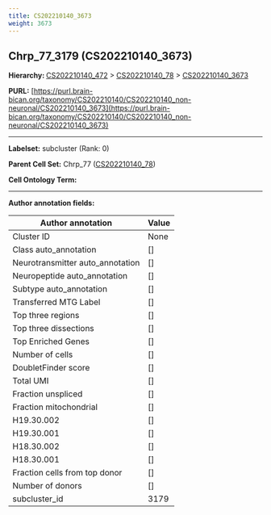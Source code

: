 ```yaml
---
title: CS202210140_3673
weight: 3673
---
```

## Chrp_77_3179 (CS202210140_3673)
<b>Hierarchy: </b>
[CS202210140_472](../CS202210140_472) >
[CS202210140_78](../CS202210140_78) >
[CS202210140_3673](../CS202210140_3673)

**PURL:** [https://purl.brain-bican.org/taxonomy/CS202210140/CS202210140_non-neuronal/CS202210140_3673](https://purl.brain-bican.org/taxonomy/CS202210140/CS202210140_non-neuronal/CS202210140_3673)

---


**Labelset:** subcluster (Rank: 0)

**Parent Cell Set:** Chrp_77 ([CS202210140_78](../CS202210140_78))



**Cell Ontology Term:** 

[MARKER GENES.]: #


---

[TRANSFERRED ANNOTATIONS.]: #


[AUTHOR ANNOTATION FIELDS.]: #


**Author annotation fields:**

| Author annotation | Value |
|-------------------|-------|
|Cluster ID|None|
|Class auto_annotation|[]|
|Neurotransmitter auto_annotation|[]|
|Neuropeptide auto_annotation|[]|
|Subtype auto_annotation|[]|
|Transferred MTG Label|[]|
|Top three regions|[]|
|Top three dissections|[]|
|Top Enriched Genes|[]|
|Number of cells|[]|
|DoubletFinder score|[]|
|Total UMI|[]|
|Fraction unspliced|[]|
|Fraction mitochondrial|[]|
|H19.30.002|[]|
|H19.30.001|[]|
|H18.30.002|[]|
|H18.30.001|[]|
|Fraction cells from top donor|[]|
|Number of donors|[]|
|subcluster_id|3179|
